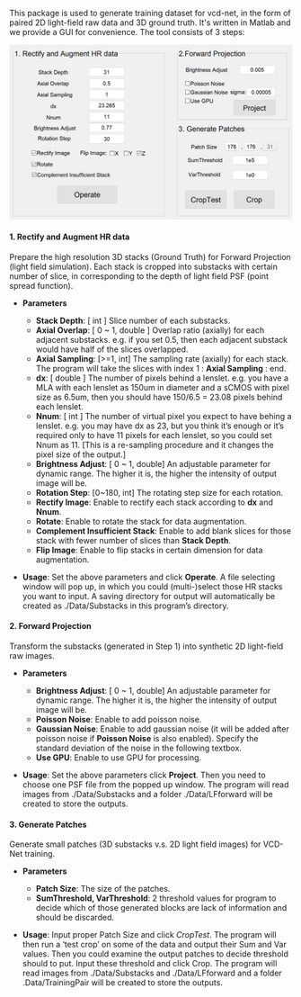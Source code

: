 This package is used to generate training dataset for vcd-net, in the form of paired 2D light-field raw data and 3D ground truth. 
It's written in Matlab and we provide a GUI for convenience. The tool consists of 3 steps:

![GUI screenshot](Example/GUI.png)

#### 1. Rectify and Augment HR data
Prepare the high resolution 3D stacks (Ground Truth) for Forward Projection (light field simulation). Each stack is cropped into substacks with certain number of slice, in corresponding to the depth of light field PSF (point spread function).
* **Parameters**
	* **Stack Depth**: [ int ] Slice number of each substacks. 
	* **Axial Overlap**: [ 0 ~ 1, double ] Overlap ratio (axially) for each adjacent substacks. e.g. if you set 0.5, then each adjacent substack would have half of the slices overlapped.
	* **Axial Sampling**: [>=1, int] The sampling rate (axially) for each stack. The program will take the slices with index 1 : **Axial Sampling** : end. 
	* **dx**: [ double ] The number of pixels behind a lenslet. e.g. you have a MLA with each lenslet as 150um in diameter and a sCMOS with pixel size as 6.5um, then you should have 150/6.5 = 23.08 pixels behind each lenslet.
	* **Nnum**: [ int ] The number of virtual pixel you expect to have behing a lenslet. e.g. you may have dx as 23, but you think it’s enough 
	or it’s required only to have 11 pixels for each lenslet, so you could set Nnum as 11. [This is a re-sampling procedure and it changes the pixel size of the output.]
	* **Brightness Adjust**: [ 0 ~ 1, double] An adjustable parameter for dynamic range. The higher it is, the higher the intensity of output image will be.
	* **Rotation Step**: [0~180, int] The rotating step size for each rotation.
	* **Rectify Image**: Enable to rectify each stack according to **dx** and **Nnum**. 
	* **Rotate**: Enable to rotate the stack for data augmentation.
	* **Complement Insufficient Stack**: Enable to add blank slices for those stack with fewer number of slices than **Stack Depth**.
	* **Flip Image**: Enable to flip stacks in certain dimension for data augmentation.  
	
* **Usage**: Set the above parameters and click **Operate**. A file selecting window will pop up, in which you could (multi-)select those HR stacks you want to input. A saving directory for output will automatically be created as ./Data/Substacks in this program’s directory.

#### 2. Forward Projection
Transform the substacks (generated in Step 1) into synthetic 2D light-field raw images.
* **Parameters**
	* **Brightness Adjust**: [ 0 ~ 1, double] An adjustable parameter for dynamic range. The higher it is, the higher the intensity of output image will be.
	* **Poisson Noise**: Enable to add poisson noise.
	* **Gaussian Noise**: Enable to add gaussian noise (it will be added after poisson noise if **Poisson Noise** is also enabled). Specify the standard deviation of the noise in the following textbox.
	* **Use GPU**: Enable to use GPU for processing.

* **Usage**: Set the above parameters click **Project**. Then you need to choose one PSF file from the popped up window. The program will read images from ./Data/Substacks and a folder ./Data/LFforward will be created to store the outputs.

#### 3. Generate Patches
Generate small patches (3D substacks v.s. 2D light field images) for VCD-Net training.
* **Parameters**
	* **Patch Size**: The size of the patches. 
	* **SumThreshold, VarThreshold**: 2 threshold values for program to decide which of those generated blocks are lack of information and should be discarded. 

* **Usage**: Input proper Patch Size and click *CropTest*. The program will then run a ‘test crop’ on some of the data and output their Sum and Var values. Then you could examine the output patches to decide threshold should to put. Input these threshold and click Crop. The program will read images from ./Data/Substacks and ./Data/LFforward and a folder .Data/TrainingPair will be created to store the outputs. 
